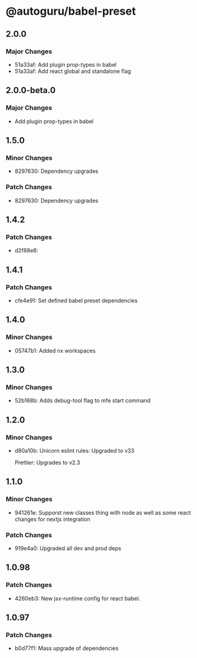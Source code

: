 # @autoguru/babel-preset

## 2.0.0

### Major Changes

-   51a33af: Add plugin prop-types in babel
-   51a33af: Add react global and standalone flag

## 2.0.0-beta.0

### Major Changes

-   Add plugin prop-types in babel

## 1.5.0

### Minor Changes

-   8297630: Dependency upgrades

### Patch Changes

-   8297630: Dependency upgrades

## 1.4.2

### Patch Changes

-   d2f88e8:

## 1.4.1

### Patch Changes

-   cfe4e91: Set defined babel preset dependencies

## 1.4.0

### Minor Changes

-   05747b1: Added nx workspaces

## 1.3.0

### Minor Changes

-   52b168b: Adds debug-tool flag to mfe start command

## 1.2.0

### Minor Changes

-   d80a10b: Unicorn eslint rules: Upgraded to v33

    Prettier: Upgrades to v2.3

## 1.1.0

### Minor Changes

-   941261e: Supporst new classes thing with node as well as some react changes
    for nextjs integration

### Patch Changes

-   919e4a0: Upgraded all dev and prod deps

## 1.0.98

### Patch Changes

-   4260eb3: New jsx-runtime config for react babel.

## 1.0.97

### Patch Changes

-   b0d77f1: Mass upgrade of dependencies
